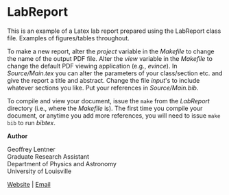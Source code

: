 # LabReport
This is an example of a Latex lab report prepared using the LabReport 
class file. Examples of figures/tables throughout. 

To make a new report, alter the *project* variable in the *Makefile* to
change the name of the output PDF file. Alter the *view* variable in the
*Makefile* to change the default PDF viewing application (e.g., *evince*).
In *Source/Main.tex* you can alter the parameters of your class/section etc.
and give the report a title and abstract. Change the file *input*'s to
include whatever sections you like. Put your references in *Source/Main.bib*.

To compile and view your document, issue the `make` from the *LabReport* 
directory (i.e., where the *Makefile* is). The first time you compile your
document, or anytime you add more references, you will need to issue `make bib` 
to run *bibtex*.

**Author**

Geoffrey Lentner<br>
Graduate Research Assistant<br>
Department of Physics and Astronomy<br>
University of Louisville<br>

<a href="http://glentner.github.io">Website</a> | 
<a href="mailto:grlent01@louisville.edu">Email</a>
